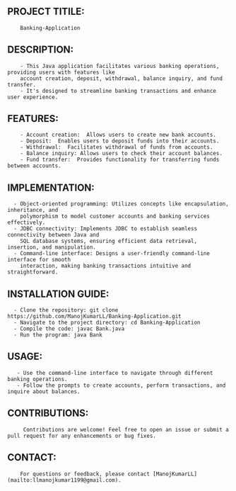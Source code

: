## PROJECT TITILE: 
        Banking-Application

## DESCRIPTION: 
        - This Java application facilitates various banking operations, providing users with features like
        account creation, deposit, withdrawal, balance inquiry, and fund transfer. 
        - It's designed to streamline banking transactions and enhance user experience.

## FEATURES:
        - Account creation:  Allows users to create new bank accounts.
        - Deposit:  Enables users to deposit funds into their accounts.
        - Withdrawal:  Facilitates withdrawal of funds from accounts.
        - Balance inquiry: Allows users to check their account balances.
        - Fund transfer:  Provides functionality for transferring funds between accounts.

## IMPLEMENTATION:
      - Object-oriented programming: Utilizes concepts like encapsulation, inheritance, and
        polymorphism to model customer accounts and banking services effectively.
      - JDBC connectivity: Implements JDBC to establish seamless connectivity between Java and 
        SQL database systems, ensuring efficient data retrieval, insertion, and manipulation.
      - Command-line interface: Designs a user-friendly command-line interface for smooth 
        interaction, making banking transactions intuitive and straightforward.

## INSTALLATION GUIDE:
      - Clone the repository: git clone https://github.com/ManojKumarLL/Banking-Application.git
      - Navigate to the project directory: cd Banking-Application
      - Compile the code: javac Bank.java
      - Run the program: java Bank

## USAGE:
       - Use the command-line interface to navigate through different banking operations.
       - Follow the prompts to create accounts, perform transactions, and inquire about balances.

## CONTRIBUTIONS:
         Contributions are welcome! Feel free to open an issue or submit a pull request for any enhancements or bug fixes.

## CONTACT:
        For questions or feedback, please contact [ManojKumarLL](mailto:llmanojkumar1199@gmail.com).
